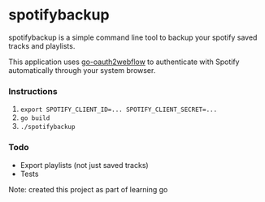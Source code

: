 spotifybackup
=============

spotifybackup is a simple command line tool to backup your spotify saved tracks
and playlists.

This application uses [go-oauth2webflow](https://github.com/aaron7/go-oauth2webflow)
to authenticate with Spotify automatically through your system browser.

### Instructions

1. `export SPOTIFY_CLIENT_ID=... SPOTIFY_CLIENT_SECRET=...`
2. `go build`
3. `./spotifybackup`

### Todo

- Export playlists (not just saved tracks)
- Tests

Note: created this project as part of learning go
